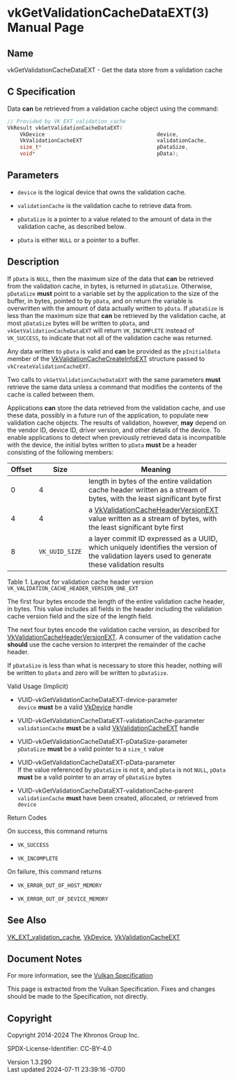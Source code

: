 # vkGetValidationCacheDataEXT(3) Manual Page

## Name

vkGetValidationCacheDataEXT - Get the data store from a validation cache



## <a href="#_c_specification" class="anchor"></a>C Specification

Data **can** be retrieved from a validation cache object using the
command:

``` c
// Provided by VK_EXT_validation_cache
VkResult vkGetValidationCacheDataEXT(
    VkDevice                                    device,
    VkValidationCacheEXT                        validationCache,
    size_t*                                     pDataSize,
    void*                                       pData);
```

## <a href="#_parameters" class="anchor"></a>Parameters

- `device` is the logical device that owns the validation cache.

- `validationCache` is the validation cache to retrieve data from.

- `pDataSize` is a pointer to a value related to the amount of data in
  the validation cache, as described below.

- `pData` is either `NULL` or a pointer to a buffer.

## <a href="#_description" class="anchor"></a>Description

If `pData` is `NULL`, then the maximum size of the data that **can** be
retrieved from the validation cache, in bytes, is returned in
`pDataSize`. Otherwise, `pDataSize` **must** point to a variable set by
the application to the size of the buffer, in bytes, pointed to by
`pData`, and on return the variable is overwritten with the amount of
data actually written to `pData`. If `pDataSize` is less than the
maximum size that **can** be retrieved by the validation cache, at most
`pDataSize` bytes will be written to `pData`, and
`vkGetValidationCacheDataEXT` will return `VK_INCOMPLETE` instead of
`VK_SUCCESS`, to indicate that not all of the validation cache was
returned.

Any data written to `pData` is valid and **can** be provided as the
`pInitialData` member of the
[VkValidationCacheCreateInfoEXT](https://registry.khronos.org/vulkan/specs/1.3-extensions/man/html/VkValidationCacheCreateInfoEXT.html)
structure passed to `vkCreateValidationCacheEXT`.

Two calls to `vkGetValidationCacheDataEXT` with the same parameters
**must** retrieve the same data unless a command that modifies the
contents of the cache is called between them.

Applications **can** store the data retrieved from the validation cache,
and use these data, possibly in a future run of the application, to
populate new validation cache objects. The results of validation,
however, **may** depend on the vendor ID, device ID, driver version, and
other details of the device. To enable applications to detect when
previously retrieved data is incompatible with the device, the initial
bytes written to `pData` **must** be a header consisting of the
following members:

| Offset | Size | Meaning |
|----|----|----|
| 0 | 4 | length in bytes of the entire validation cache header written as a stream of bytes, with the least significant byte first |
| 4 | 4 | a [VkValidationCacheHeaderVersionEXT](https://registry.khronos.org/vulkan/specs/1.3-extensions/man/html/VkValidationCacheHeaderVersionEXT.html) value written as a stream of bytes, with the least significant byte first |
| 8 | `VK_UUID_SIZE` | a layer commit ID expressed as a UUID, which uniquely identifies the version of the validation layers used to generate these validation results |

Table 1. Layout for validation cache header version
`VK_VALIDATION_CACHE_HEADER_VERSION_ONE_EXT`

The first four bytes encode the length of the entire validation cache
header, in bytes. This value includes all fields in the header including
the validation cache version field and the size of the length field.

The next four bytes encode the validation cache version, as described
for
[VkValidationCacheHeaderVersionEXT](https://registry.khronos.org/vulkan/specs/1.3-extensions/man/html/VkValidationCacheHeaderVersionEXT.html).
A consumer of the validation cache **should** use the cache version to
interpret the remainder of the cache header.

If `pDataSize` is less than what is necessary to store this header,
nothing will be written to `pData` and zero will be written to
`pDataSize`.

Valid Usage (Implicit)

- <a href="#VUID-vkGetValidationCacheDataEXT-device-parameter"
  id="VUID-vkGetValidationCacheDataEXT-device-parameter"></a>
  VUID-vkGetValidationCacheDataEXT-device-parameter  
  `device` **must** be a valid [VkDevice](https://registry.khronos.org/vulkan/specs/1.3-extensions/man/html/VkDevice.html) handle

- <a href="#VUID-vkGetValidationCacheDataEXT-validationCache-parameter"
  id="VUID-vkGetValidationCacheDataEXT-validationCache-parameter"></a>
  VUID-vkGetValidationCacheDataEXT-validationCache-parameter  
  `validationCache` **must** be a valid
  [VkValidationCacheEXT](https://registry.khronos.org/vulkan/specs/1.3-extensions/man/html/VkValidationCacheEXT.html) handle

- <a href="#VUID-vkGetValidationCacheDataEXT-pDataSize-parameter"
  id="VUID-vkGetValidationCacheDataEXT-pDataSize-parameter"></a>
  VUID-vkGetValidationCacheDataEXT-pDataSize-parameter  
  `pDataSize` **must** be a valid pointer to a `size_t` value

- <a href="#VUID-vkGetValidationCacheDataEXT-pData-parameter"
  id="VUID-vkGetValidationCacheDataEXT-pData-parameter"></a>
  VUID-vkGetValidationCacheDataEXT-pData-parameter  
  If the value referenced by `pDataSize` is not `0`, and `pData` is not
  `NULL`, `pData` **must** be a valid pointer to an array of `pDataSize`
  bytes

- <a href="#VUID-vkGetValidationCacheDataEXT-validationCache-parent"
  id="VUID-vkGetValidationCacheDataEXT-validationCache-parent"></a>
  VUID-vkGetValidationCacheDataEXT-validationCache-parent  
  `validationCache` **must** have been created, allocated, or retrieved
  from `device`

Return Codes

On success, this command returns  
- `VK_SUCCESS`

- `VK_INCOMPLETE`

On failure, this command returns  
- `VK_ERROR_OUT_OF_HOST_MEMORY`

- `VK_ERROR_OUT_OF_DEVICE_MEMORY`

## <a href="#_see_also" class="anchor"></a>See Also

[VK_EXT_validation_cache](https://registry.khronos.org/vulkan/specs/1.3-extensions/man/html/VK_EXT_validation_cache.html),
[VkDevice](https://registry.khronos.org/vulkan/specs/1.3-extensions/man/html/VkDevice.html),
[VkValidationCacheEXT](https://registry.khronos.org/vulkan/specs/1.3-extensions/man/html/VkValidationCacheEXT.html)

## <a href="#_document_notes" class="anchor"></a>Document Notes

For more information, see the <a
href="https://registry.khronos.org/vulkan/specs/1.3-extensions/html/vkspec.html#vkGetValidationCacheDataEXT"
target="_blank" rel="noopener">Vulkan Specification</a>

This page is extracted from the Vulkan Specification. Fixes and changes
should be made to the Specification, not directly.

## <a href="#_copyright" class="anchor"></a>Copyright

Copyright 2014-2024 The Khronos Group Inc.

SPDX-License-Identifier: CC-BY-4.0

Version 1.3.290  
Last updated 2024-07-11 23:39:16 -0700
